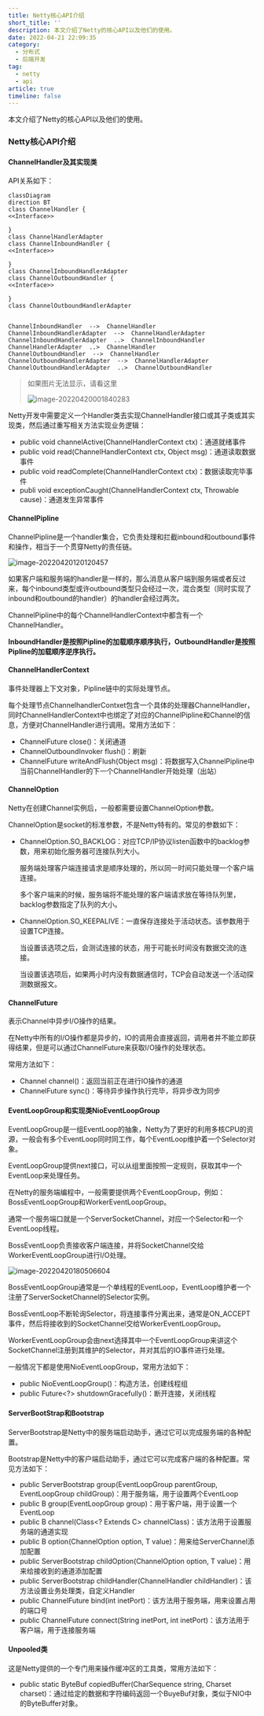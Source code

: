 ```yaml
---
title: Netty核心API介绍
short_title: ''
description: 本文介绍了Netty的核心API以及他们的使用。
date: 2022-04-21 22:09:35
category:
  - 分布式
  - 后端开发
tag:
  - netty
  - api
article: true
timeline: false
---
```

本文介绍了Netty的核心API以及他们的使用。

<!-- more -->

### Netty核心API介绍

#### ChannelHandler及其实现类

API关系如下：

```mermaid
classDiagram
direction BT
class ChannelHandler {
<<Interface>>

}
class ChannelHandlerAdapter
class ChannelInboundHandler {
<<Interface>>

}
class ChannelInboundHandlerAdapter
class ChannelOutboundHandler {
<<Interface>>

}
class ChannelOutboundHandlerAdapter


ChannelInboundHandler  -->  ChannelHandler 
ChannelInboundHandlerAdapter  -->  ChannelHandlerAdapter 
ChannelInboundHandlerAdapter  ..>  ChannelInboundHandler 
ChannelHandlerAdapter  ..>  ChannelHandler 
ChannelOutboundHandler  -->  ChannelHandler 
ChannelOutboundHandlerAdapter  -->  ChannelHandlerAdapter 
ChannelOutboundHandlerAdapter  ..>  ChannelOutboundHandler 
```

> 如果图片无法显示，请看这里
>
> ![image-20220420001840283](https://img1.terwer.space/image-20220420001840283.png)

Netty开发中需要定义一个Handler类去实现ChannelHandler接口或其子类或其实现类，然后通过重写相关方法实现业务逻辑：

- public void channelActive(ChannelHandlerContext ctx)：通道就绪事件
- public void read(ChannelHandlerContext ctx, Object msg)：通道读取数据事件
- public void readComplete(ChannelHandlerContext ctx)：数据读取完毕事件
- publi void exceptionCaught(ChannelHandlerContext ctx, Throwable cause)：通道发生异常事件

#### ChannelPipline

ChannelPipline是一个handler集合，它负责处理和拦截inbound和outbound事件和操作，相当于一个贯穿Netty的责任链。

![image-20220420120120457](https://img1.terwer.space/image-20220420120120457.png)

如果客户端和服务端的handler是一样的，那么消息从客户端到服务端或者反过来，每个inbound类型或许outbound类型只会经过一次，混合类型（同时实现了inbound和outbound的handler）的handler会经过两次。

ChannelPipline中的每个ChannelHandlerContext中都含有一个ChannelHandler。

**InboundHandler是按照Pipline的加载顺序顺序执行，OutboundHandler是按照Pipline的加载顺序逆序执行。**

#### ChannelHandlerContext

事件处理器上下文对象，Pipline链中的实际处理节点。

每个处理节点ChannelhandlerContxet包含一个具体的处理器ChannelHandler，同时ChannelHandlerContext中也绑定了对应的ChannelPipline和Channel的信息，方便对ChannelHandler进行调用。常用方法如下：

- ChannelFuture close()：关闭通道
- ChannelOutboundInvoker flush()：刷新
- ChannelFuture writeAndFlush(Object msg)：将数据写入ChannelPipline中当前ChannelHandler的下一个ChannelHandler开始处理（出站）

#### ChannelOption

Netty在创建Channel实例后，一般都需要设置ChannelOption参数。

ChannelOption是socket的标准参数，不是Netty特有的。常见的参数如下：

- ChannelOption.SO_BACKLOG：对应TCP/IP协议listen函数中的backlog参数，用来初始化服务器可连接队列大小。

  服务端处理客户端连接请求是顺序处理的，所以同一时间只能处理一个客户端连接。

  多个客户端来的时候，服务端将不能处理的客户端请求放在等待队列里，backlog参数指定了队列的大小。

- ChannelOption.SO_KEEPALIVE：一直保存连接处于活动状态。该参数用于设置TCP连接。

  当设置该选项之后，会测试连接的状态，用于可能长时间没有数据交流的连接。

  当设置该选项后，如果两小时内没有数据通信时，TCP会自动发送一个活动探测数据报文。

#### ChannelFuture

表示Channel中异步I/O操作的结果。

在Netty中所有的I/O操作都是异步的，IO的调用会直接返回，调用者并不能立即获得结果，但是可以通过ChannelFuture来获取I/O操作的处理状态。

常用方法如下： 

- Channel channel()：返回当前正在进行IO操作的通道
- ChannelFuture sync()：等待异步操作执行完毕，将异步改为同步

#### EventLoopGroup和实现类NioEventLoopGroup

EventLoopGroup是一组EventLoop的抽象，Netty为了更好的利用多核CPU的资源，一般会有多个EventLoop同时同工作，每个EventLoop维护着一个Selector对象。

EventLoopGroup提供next接口，可以从组里面按照一定规则，获取其中一个EventLoop来处理任务。

在Netty的服务端编程中，一般需要提供两个EventLoopGroup，例如：BossEventLoopGroup和WorkerEventLoopGroup。

通常一个服务端口就是一个ServerSocketChannel，对应一个Selector和一个EventLoop线程。

BossEventLoop负责接收客户端连接，并将SocketChannel交给WorkerEventLoopGroup进行I/O处理。

![image-20220420180506604](https://img1.terwer.space/image-20220420180506604.png)

BossEventLoopGroup通常是一个单线程的EventLoop，EventLoop维护者一个注册了ServerSocketChannel的Selector实例。

BossEventLoop不断轮询Selector，将连接事件分离出来，通常是ON_ACCEPT事件，然后将接收到的SocketChannel交给WorkerEventLoopGroup。

WorkerEventLoopGroup会由next选择其中一个EventLoopGroup来讲这个SocketChannel注册到其维护的Selector，并对其后的IO事件进行处理。

一般情况下都是使用NioEventLoopGroup，常用方法如下：

- public NioEventLoopGroup()：构造方法，创建线程组
- public Future<?> shutdownGracefully()：断开连接，关闭线程

#### ServerBootStrap和Bootstrap

ServerBootstrap是Netty中的服务端启动助手，通过它可以完成服务端的各种配置。

Bootstrap是Netty中的客户端启动助手，通过它可以完成客户端的各种配置。常见方法如下：

- public ServerBootstrap group(EventLoopGroup parentGroup, EventLoopGroup childGroup)：用于服务端，用于设置两个EventLoop
- public B group(EventLoopGroup group)：用于客户端，用于设置一个EventLoop
- public B channel(Class<? Extends C> channelClass)：该方法用于设置服务端的通道实现
- public B option(ChannelOption option, T value)：用来给ServerChannel添加配置
- public ServerBootstrap childOption(ChannelOption option, T value)：用来给接收到的通道添加配置
- public ServerBootstrap childHandler(ChannelHandler childHandler)：该方法设置业务处理类，自定义Handler
- public ChannelFuture bind(int inetPort)：该方法用于服务端，用来设置占用的端口号
- public ChannelFuture connect(String inetPort, int inetPort)：该方法用于客户端，用于连接服务端

#### Unpooled类

这是Netty提供的一个专门用来操作缓冲区的工具类，常用方法如下：

- public static ByteBuf copiedBuffer(CharSequence string, Charset charset)：通过给定的数据和字符编码返回一个BuyeBuf对象，类似于NIO中的ByteBuffer对象。